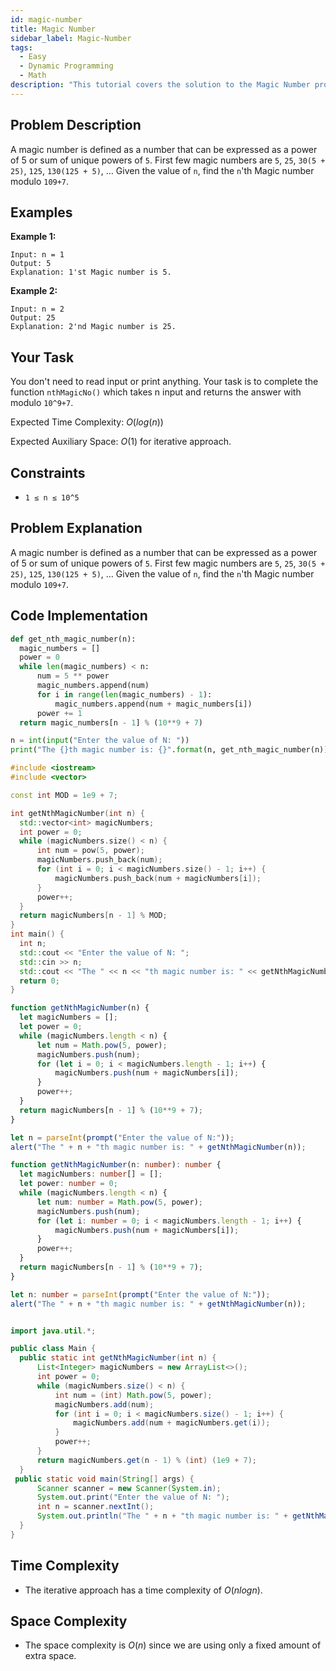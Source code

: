 ```yaml
---
id: magic-number
title: Magic Number
sidebar_label: Magic-Number
tags:
  - Easy
  - Dynamic Programming
  - Math
description: "This tutorial covers the solution to the Magic Number problem from the GeeksforGeeks."
---
```

## Problem Description
A magic number is defined as a number that can be expressed as a power of 5 or sum of unique powers of `5`. First few magic numbers are `5`, `25`, `30(5 + 25)`, `125`, `130(125 + 5)`, …
Given the value of `n`, find the `n`'th Magic number modulo `109+7`.

## Examples

**Example 1:**

```
Input: n = 1
Output: 5
Explanation: 1'st Magic number is 5.
```

**Example 2:**

```
Input: n = 2
Output: 25
Explanation: 2'nd Magic number is 25. 
```

## Your Task

You don't need to read input or print anything. Your task is to complete the function `nthMagicNo()` which takes n input and returns the answer with modulo `10^9+7`.

Expected Time Complexity: $O(log(n))$

Expected Auxiliary Space: $O(1)$ for iterative approach.

## Constraints

* `1 ≤ n ≤ 10^5`

## Problem Explanation
A magic number is defined as a number that can be expressed as a power of 5 or sum of unique powers of `5`. First few magic numbers are `5`, `25`, `30(5 + 25)`, `125`, `130(125 + 5)`, …
Given the value of `n`, find the `n`'th Magic number modulo `109+7`.

## Code Implementation

<Tabs>
  <TabItem value="Python" label="Python" default>
  <SolutionAuthor name="@Ishitamukherjee2004"/>

  ```py
  def get_nth_magic_number(n):
    magic_numbers = []
    power = 0
    while len(magic_numbers) < n:
        num = 5 ** power
        magic_numbers.append(num)
        for i in range(len(magic_numbers) - 1):
            magic_numbers.append(num + magic_numbers[i])
        power += 1
    return magic_numbers[n - 1] % (10**9 + 7)

n = int(input("Enter the value of N: "))
print("The {}th magic number is: {}".format(n, get_nth_magic_number(n)))


  ```

  </TabItem>
  <TabItem value="C++" label="C++">
  <SolutionAuthor name="@Ishitamukherjee2004"/>

  ```cpp
  #include <iostream>
#include <vector>

const int MOD = 1e9 + 7;

int getNthMagicNumber(int n) {
    std::vector<int> magicNumbers;
    int power = 0;
    while (magicNumbers.size() < n) {
        int num = pow(5, power);
        magicNumbers.push_back(num);
        for (int i = 0; i < magicNumbers.size() - 1; i++) {
            magicNumbers.push_back(num + magicNumbers[i]);
        }
        power++;
    }
    return magicNumbers[n - 1] % MOD;
}
int main() {
    int n;
    std::cout << "Enter the value of N: ";
    std::cin >> n;
    std::cout << "The " << n << "th magic number is: " << getNthMagicNumber(n) << std::endl;
    return 0;
}


  ```

  </TabItem>

  <TabItem value="Javascript" label="Javascript" default>
  <SolutionAuthor name="@Ishitamukherjee2004"/>

  ```javascript
function getNthMagicNumber(n) {
    let magicNumbers = [];
    let power = 0;
    while (magicNumbers.length < n) {
        let num = Math.pow(5, power);
        magicNumbers.push(num);
        for (let i = 0; i < magicNumbers.length - 1; i++) {
            magicNumbers.push(num + magicNumbers[i]);
        }
        power++;
    }
    return magicNumbers[n - 1] % (10**9 + 7);
}

let n = parseInt(prompt("Enter the value of N:"));
alert("The " + n + "th magic number is: " + getNthMagicNumber(n));


  ```

  </TabItem>

  <TabItem value="Typescript" label="Typescript" default>
  <SolutionAuthor name="@Ishitamukherjee2004"/>

  ```typescript
function getNthMagicNumber(n: number): number {
    let magicNumbers: number[] = [];
    let power: number = 0;
    while (magicNumbers.length < n) {
        let num: number = Math.pow(5, power);
        magicNumbers.push(num);
        for (let i: number = 0; i < magicNumbers.length - 1; i++) {
            magicNumbers.push(num + magicNumbers[i]);
        }
        power++;
    }
    return magicNumbers[n - 1] % (10**9 + 7);
}

let n: number = parseInt(prompt("Enter the value of N:"));
alert("The " + n + "th magic number is: " + getNthMagicNumber(n));

  ```

  </TabItem>

  <TabItem value="Java" label="Java" default>
  <SolutionAuthor name="@Ishitamukherjee2004"/>

  ```java

import java.util.*;

public class Main {
    public static int getNthMagicNumber(int n) {
        List<Integer> magicNumbers = new ArrayList<>();
        int power = 0;
        while (magicNumbers.size() < n) {
            int num = (int) Math.pow(5, power);
            magicNumbers.add(num);
            for (int i = 0; i < magicNumbers.size() - 1; i++) {
                magicNumbers.add(num + magicNumbers.get(i));
            }
            power++;
        }
        return magicNumbers.get(n - 1) % (int) (1e9 + 7);
    }
   public static void main(String[] args) {
        Scanner scanner = new Scanner(System.in);
        System.out.print("Enter the value of N: ");
        int n = scanner.nextInt();
        System.out.println("The " + n + "th magic number is: " + getNthMagicNumber(n));
    }
}


  ```

  </TabItem>
</Tabs>


## Time Complexity

* The iterative approach has a time complexity of $O(n log n)$.

## Space Complexity

* The space complexity is $O(n)$ since we are using only a fixed amount of extra space.